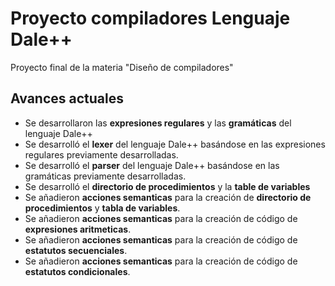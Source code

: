 # Proyecto compiladores **Lenguaje Dale++**
Proyecto final de la materia "Diseño de compiladores"

## Avances actuales 
- Se desarrollaron las **expresiones regulares** y las **gramáticas** del lenguaje Dale++
- Se desarrolló el **lexer** del lenguaje Dale++ basándose en las expresiones regulares previamente desarrolladas.
- Se desarrolló el **parser** del lenguaje Dale++ basándose en las gramáticas previamente desarrolladas.
- Se desarrolló el **directorio de procedimientos** y la **table de variables**
- Se añadieron **acciones semanticas** para la creación de **directorio de procedimientos** y **tabla de variables**.
- Se añadieron **acciones semanticas** para la creación de código de **expresiones aritmeticas**.
- Se añadieron **acciones semanticas** para la creación de código de **estatutos secuenciales**.
- Se añadieron **acciones semanticas** para la creación de código de **estatutos condicionales**.
